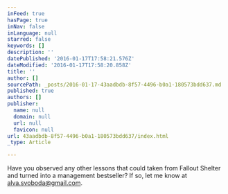 ```yaml
---
inFeed: true
hasPage: true
inNav: false
inLanguage: null
starred: false
keywords: []
description: ''
datePublished: '2016-01-17T17:58:21.576Z'
dateModified: '2016-01-17T17:58:20.858Z'
title: ''
author: []
sourcePath: _posts/2016-01-17-43aadbdb-8f57-4496-b0a1-180573bdd637.md
published: true
authors: []
publisher:
  name: null
  domain: null
  url: null
  favicon: null
url: 43aadbdb-8f57-4496-b0a1-180573bdd637/index.html
_type: Article

---
```

Have you observed any other lessons that could taken from Fallout Shelter and turned into a management bestseller? If so, let me know at alva.svoboda@gmail.com.